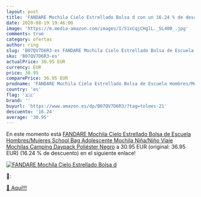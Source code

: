 ```yaml
---
layout: post
title: 'FANDARE Mochila Cielo Estrellado Bolsa d con un 16.24 % de descuento'
date: 2020-08-19 19:46:00
image: 'https://m.media-amazon.com/images/I/51xCqjCHglL._SL400_.jpg'
comments: true
category: ofertas
author: ring
slug: 'B07QV7D6R3-es FANDARE Mochila Cielo Estrellado Bolsa de Escuela...'
sku: 'B07QV7D6R3-es'
actualPrice: 30.95 EUR
currency: EUR
price: 30.95
comparePrice: 36.95 EUR
prodname: 'FANDARE Mochila Cielo Estrellado Bolsa de Escuela Hombres/Mujeres School Bag Adolescente Mochila Niña/Niño Viaje Mochilas Camping Daypack Poliéster Negro'
country: 'es'
flag: '🇪🇸'
brand: ''
buyurl: 'https://www.amazon.es/dp/B07QV7D6R3/?tag=tolees-21'
descuento: '16.24'
average: '30.95'
---
```


En este momento está [FANDARE Mochila Cielo Estrellado Bolsa de Escuela Hombres/Mujeres School Bag Adolescente Mochila Niña/Niño Viaje Mochilas Camping Daypack Poliéster Negro](https://www.amazon.es/dp/B07QV7D6R3/?tag=tolees-21) a 30.95 EUR (original: 36.95 EUR) (16.24 %  de descuento) en el siguiente enlace!

[![FANDARE Mochila Cielo Estrellado Bolsa d](https://m.media-amazon.com/images/I/51xCqjCHglL._SL400_.jpg)](https://www.amazon.es/dp/B07QV7D6R3/?tag=tolees-21)

🔎:


[🛒 Aquí!!!](https://www.amazon.es/dp/B07QV7D6R3/?tag=tolees-21)
